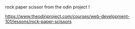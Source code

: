 rock paper scissor from the odin project !

https://www.theodinproject.com/courses/web-development-101/lessons/rock-paper-scissors